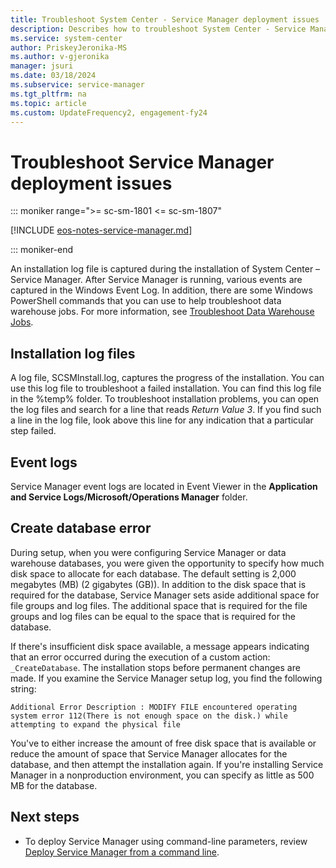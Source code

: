```yaml
---
title: Troubleshoot System Center - Service Manager deployment issues
description: Describes how to troubleshoot System Center - Service Manager deployment issues.
ms.service: system-center
author: PriskeyJeronika-MS
ms.author: v-gjeronika
manager: jsuri
ms.date: 03/18/2024
ms.subservice: service-manager
ms.tgt_pltfrm: na
ms.topic: article
ms.custom: UpdateFrequency2, engagement-fy24
---
```


# Troubleshoot Service Manager deployment issues

::: moniker range=">= sc-sm-1801 <= sc-sm-1807"

[!INCLUDE [eos-notes-service-manager.md](../includes/eos-notes-service-manager.md)]

::: moniker-end

An installation log file is captured during the installation of System Center – Service Manager. After Service Manager is running, various events are captured in the Windows Event Log. In addition, there are some Windows PowerShell commands that you can use to help troubleshoot data warehouse jobs. For more information, see [Troubleshoot Data Warehouse Jobs](manage-dw.md).



## Installation log files

A log file, SCSMInstall.log, captures the progress of the installation. You can use this log file to troubleshoot a failed installation. You can find this log file in the %temp% folder. To troubleshoot installation problems, you can open the log files and search for a line that reads *Return Value 3*. If you find such a line in the log file, look above this line for any indication that a particular step failed.

## Event logs

Service Manager event logs are located in Event Viewer in the **Application and Service Logs/Microsoft/Operations Manager** folder.

## Create database error

During setup, when you were configuring Service Manager or data warehouse databases, you were given the opportunity to specify how much disk space to allocate for each database. The default setting is 2,000 megabytes (MB) (2 gigabytes (GB)). In addition to the disk space that is required for the database, Service Manager sets aside additional space for file groups and log files. The additional space that is required for the file groups and log files can be equal to the space that is required for the database.

If there's insufficient disk space available, a message appears indicating that an error occurred during the execution of a custom action: `_CreateDatabase`. The installation stops before permanent changes are made. If you examine the Service Manager setup log, you find the following string:

```
Additional Error Description : MODIFY FILE encountered operating system error 112(There is not enough space on the disk.) while attempting to expand the physical file
```

You've to either increase the amount of free disk space that is available or reduce the amount of space that Service Manager allocates for the database, and then attempt the installation again. If you're installing Service Manager in a nonproduction environment, you can specify as little as 500 MB for the database.

## Next steps

- To deploy Service Manager using command-line parameters, review [Deploy Service Manager from a command line](deploy-cmd-line.md).
